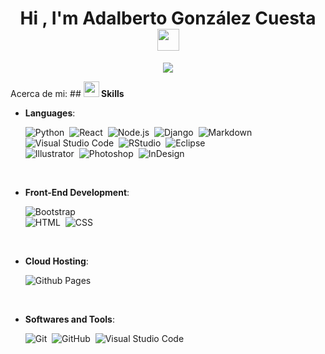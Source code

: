 <h1 align="center"><b>Hi , I'm Adalberto González Cuesta </b><img src="https://media.giphy.com/media/hvRJCLFzcasrR4ia7z/giphy.gif" width="35"></h1>
<!---->
<p align="center">
  <a href="https://github.com/DenverCoder1/readme-typing-svg"><img src="https://readme-typing-svg.herokuapp.com?font=Time+New+Roman&color=white&size=32&center=true&vCenter=true&width=600&height=100&lines=Ingeniero+de+Software;++;Con+experiencia+práctica,;Fullstack+developer,;Analista+de+datos,;Comprometido+con+la+mejora,;Me+encanta+desarrollar+soluciones"></a>
</p>
<!---->
Acerca de mi:
<!---->
## <img src="https://media2.giphy.com/media/QssGEmpkyEOhBCb7e1/giphy.gif?cid=ecf05e47a0n3gi1bfqntqmob8g9aid1oyj2wr3ds3mg700bl&rid=giphy.gif" width ="25"><b> Skills</b>
<br>

<p align="center">

- **Languages**:
    
    ![Python](https://img.shields.io/badge/-Python-05122A?style=flat&logo=python)&nbsp;
    ![React](https://img.shields.io/badge/-React-05122A?style=flat&logo=react)&nbsp;
    ![Node.js](https://img.shields.io/badge/-Node.js-05122A?style=flat&logo=node.js)&nbsp;
    ![Django](https://img.shields.io/badge/-Django-05122A?style=flat&logo=django&logoColor=092E20)&nbsp;
    ![Markdown](https://img.shields.io/badge/-Markdown-05122A?style=flat&logo=markdown)\
    ![Visual Studio Code](https://img.shields.io/badge/-Visual%20Studio%20Code-05122A?style=flat&logo=visual-studio-code&logoColor=007ACC)&nbsp;
    ![RStudio](https://img.shields.io/badge/-RStudio-05122A?style=flat&logo=rstudio)&nbsp;
    ![Eclipse](https://img.shields.io/badge/-Eclipse-05122A?style=flat&logo=eclipse-ide&logoColor=2C2255)\
    ![Illustrator](https://img.shields.io/badge/-Illustrator-05122A?style=flat&logo=adobe-illustrator)&nbsp;
    ![Photoshop](https://img.shields.io/badge/-Photoshop-05122A?style=flat&logo=adobe-photoshop)&nbsp;
    ![InDesign](https://img.shields.io/badge/-InDesign-05122A?style=flat&logo=adobe-indesign)

<br>   
    
- **Front-End Development**:

    ![Bootstrap](https://img.shields.io/badge/-Bootstrap-05122A?style=flat&logo=bootstrap&logoColor=563D7C)\
    ![HTML](https://img.shields.io/badge/-HTML-05122A?style=flat&logo=HTML5)&nbsp;
    ![CSS](https://img.shields.io/badge/-CSS-05122A?style=flat&logo=CSS3&logoColor=1572B6)&nbsp;

<br>

- **Cloud Hosting**:

    ![Github Pages](https://img.shields.io/badge/GitHub%20Pages-%23327FC7.svg?style=for-the-badge&logo=github&logoColor=white)
    
<br>

- **Softwares and Tools**:

    ![Git](https://img.shields.io/badge/-Git-05122A?style=flat&logo=git)&nbsp;
    ![GitHub](https://img.shields.io/badge/-GitHub-05122A?style=flat&logo=github)&nbsp;
    ![Visual Studio Code](https://img.shields.io/badge/Visual%20Studio%20Code-0078d7.svg?style=for-the-badge&logo=visual-studio-code&logoColor=white)

